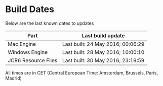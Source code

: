 # Build Dates

Below are the last known dates to updates

Part | Last build update
-----|-----
Mac Engine | Last built: 24 May 2016; 00:06:29
Windows Engine | Last built: 28 May 2016; 10:00:10
JCR6 Resource Files | Last built: 30 May 2016; 23:19:59
All times are in CET (Central European Time: Amsterdam, Brussels, Paris, Madrid)



